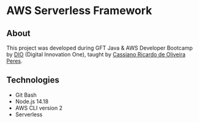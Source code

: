 # AWS Serverless Framework


## About
This project was developed during GFT Java & AWS Developer Bootcamp by [DIO](https://github.com/digitalinnovationone) (Digital Innovation One), taught by [Cassiano Ricardo de Oliveira Peres](https://github.com/cassianobrexbit).


## Technologies

* Git Bash
* Node.js 14.18
* AWS CLI version 2
* Serverless
